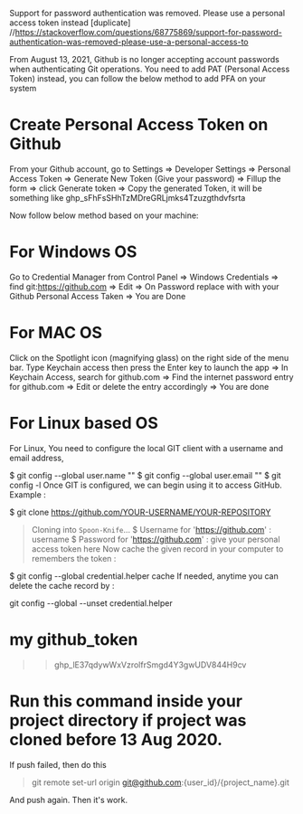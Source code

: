 Support for password authentication was removed. Please use a personal access token instead [duplicate]
//https://stackoverflow.com/questions/68775869/support-for-password-authentication-was-removed-please-use-a-personal-access-to


From August 13, 2021, Github is no longer accepting account passwords when authenticating Git operations. You need to add PAT (Personal Access Token) instead, you can follow the below method to add PFA on your system

# Create Personal Access Token on Github
From your Github account, go to Settings => Developer Settings => Personal Access Token => Generate New Token (Give your password) => Fillup the form => click Generate token => Copy the generated Token, it will be something like ghp_sFhFsSHhTzMDreGRLjmks4Tzuzgthdvfsrta

Now follow below method based on your machine:

# For Windows OS
Go to Credential Manager from Control Panel => Windows Credentials => find git:https://github.com => Edit => On Password replace with with your Github Personal Access Taken => You are Done

# For MAC OS
Click on the Spotlight icon (magnifying glass) on the right side of the menu bar. Type Keychain access then press the Enter key to launch the app => In Keychain Access, search for github.com => Find the internet password entry for github.com => Edit or delete the entry accordingly => You are done

# For Linux based OS
For Linux, You need to configure the local GIT client with a username and email address,

$ git config --global user.name ""
$ git config --global user.email ""
$ git config -l
Once GIT is configured, we can begin using it to access GitHub. Example :

$ git clone https://github.com/YOUR-USERNAME/YOUR-REPOSITORY
> Cloning into `Spoon-Knife`...
$ Username for 'https://github.com' : username
$ Password for 'https://github.com' : give your personal access token here
Now cache the given record in your computer to remembers the token :

$ git config --global credential.helper cache
If needed, anytime you can delete the cache record by :

git config --global --unset credential.helper


# my github_token
>>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


# Run this command inside your project directory if project was cloned before 13 Aug 2020.
If push failed, then do this
>git remote set-url origin git@github.com:{user_id}/{project_name}.git

And push again. Then it's work.








